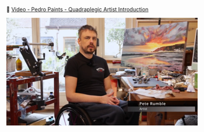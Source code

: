 🎥 [Video - Pedro Paints - Quadraplegic Artist Introduction](https://www.youtube.com/watch?v=sYPz9S7p2Fs)

[![Video - Pedro Paints - Quadraplegic Artist Introduction](images/general/pedro_paints_qaudraplegic_artist_introduction.png 'Video - Pedro Paints - Quadraplegic Artist Introduction')](https://www.youtube.com/watch?v=sYPz9S7p2Fs)


